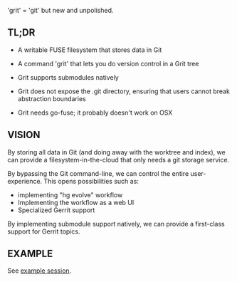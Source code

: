 'grit' = 'git' but new and unpolished.


TL;DR
-----

* A writable FUSE filesystem that stores data in Git

* A command 'grit' that lets you do version control in a Grit tree

* Grit supports submodules natively

* Grit does not expose the .git directory, ensuring that users cannot break abstraction boundaries

* Grit needs go-fuse; it probably doesn't work on OSX


VISION
------

By storing all data in Git (and doing away with the worktree and
index), we can provide a filesystem-in-the-cloud that only needs a git
storage service.

By bypassing the Git command-line, we can control the entire user-experience. This opens possibilities such as:

* implementing "hg evolve" workflow
* Implementing the workflow as a web UI
* Specialized Gerrit support

By implementing submodule support natively, we can provide a first-class support for Gerrit topics.


EXAMPLE
-------
See [example session](docs/example.md).

